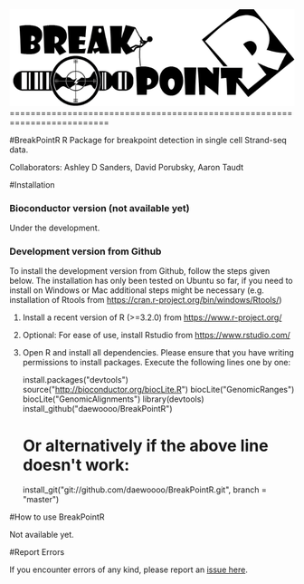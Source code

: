 <img src="https://github.com/daewoooo/BreakPointR/raw/master/breakPointR_logo.png" />
=========================================================================

#BreakPointR
R Package for breakpoint detection in single cell Strand-seq data.

Collaborators: Ashley D Sanders, David Porubsky, Aaron Taudt

#Installation

### Bioconductor version (not available yet)
Under the development.

### Development version from Github
To install the development version from Github, follow the steps given below. The installation has only been tested on Ubuntu so far, if you need to install on Windows or Mac additional steps might be necessary (e.g. installation of Rtools from https://cran.r-project.org/bin/windows/Rtools/)

1. Install a recent version of R (>=3.2.0) from https://www.r-project.org/
2. Optional: For ease of use, install Rstudio from https://www.rstudio.com/
3. Open R and install all dependencies. Please ensure that you have writing permissions to install packages. Execute the following lines one by one:

   	install.packages("devtools")
	source("http://bioconductor.org/biocLite.R")
	biocLite("GenomicRanges")
	biocLite("GenomicAlignments")
	library(devtools)
	install_github("daewoooo/BreakPointR")
	# Or alternatively if the above line doesn't work:
	install_git("git://github.com/daewoooo/BreakPointR.git", branch = "master")

#How to use BreakPointR

Not available yet.

#Report Errors

If you encounter errors of any kind, please report an [issue here](https://github.com/daewoooo/BreakPointR/issues/new).
